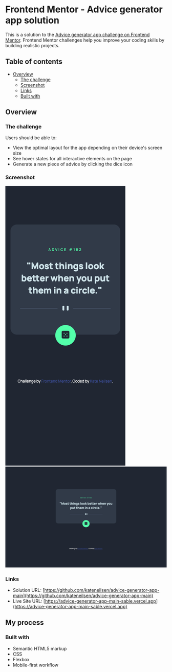 # Frontend Mentor - Advice generator app solution

This is a solution to the [Advice generator app challenge on Frontend Mentor](https://www.frontendmentor.io/challenges/advice-generator-app-QdUG-13db). Frontend Mentor challenges help you improve your coding skills by building realistic projects.

## Table of contents

- [Overview](#overview)
  - [The challenge](#the-challenge)
  - [Screenshot](#screenshot)
  - [Links](#links)
  - [Built with](#built-with)

## Overview

### The challenge

Users should be able to:

- View the optimal layout for the app depending on their device's screen size
- See hover states for all interactive elements on the page
- Generate a new piece of advice by clicking the dice icon

### Screenshot

![](./images/mobile-screenshot.png)
![](./images/desktop-screenshot.png)

### Links

- Solution URL: [https://github.com/kateneilsen/advice-generator-app-main](https://github.com/kateneilsen/advice-generator-app-main)
- Live Site URL: [https://advice-generator-app-main-sable.vercel.app](https://advice-generator-app-main-sable.vercel.app)

## My process

### Built with

- Semantic HTML5 markup
- CSS
- Flexbox
- Mobile-first workflow
